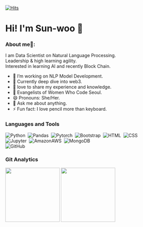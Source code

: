 <!-- <div align=center> -->
[![Hits](https://hits.seeyoufarm.com/api/count/incr/badge.svg?url=https%3A%2F%2Fgithub.com%2Fmel-f-dev&count_bg=%2379C83D&title_bg=%23555555&icon=&icon_color=%23E7E7E7&title=hits&edge_flat=false)](https://hits.seeyoufarm.com)
<!-- </div> -->


# Hi! I'm Sun-woo 👋

### About me🧑:
I am Data Scientist on Natural Language Processing.<br/>
Leadership & high learning agility. <br/>
Interested in learning AI and recently Block Chain.


- 🔭 I’m working on NLP Model Development.
- 🌱 Currently deep dive into web3.
- 👯 love to share my experience and knowledge.
- 👑 Evangelists of Women Who Code Seoul.
- 😄 Pronouns: She/Her.
- 💬 Ask me about anything.
- ⚡ Fun fact: I love pencil more than keyboard.




### Languages and Tools
![Python](https://img.shields.io/badge/-Python-05122A?style=flat&logo=python)&nbsp;
![Pandas](https://shields.io/badge/-Pandas-05122A?style=flat&logo=pandas)&nbsp;
![Pytorch](https://shields.io/badge/-Pytorch-05122A?style=flat&logo=pytorch)&nbsp;
![Bootstrap](https://img.shields.io/badge/-Bootstrap-05122A?style=flat&logo=bootstrap&logoColor=563D7C)&nbsp;
![HTML](https://img.shields.io/badge/-HTML-05122A?style=flat&logo=HTML5)&nbsp;
![CSS](https://img.shields.io/badge/-CSS-05122A?style=flat&logo=CSS3&logoColor=1572B6)&nbsp;\
![Jupyter](https://shields.io/badge/-Jupyter-05122A?style=flat&logo=jupyter)&nbsp;
![AmazonAWS](https://shields.io/badge/-AmazonAWS-05122A?style=flat&logo=amazonaws)&nbsp;
![MongoDB](https://shields.io/badge/-Mongodb-05122A?style=flat&logo=mongodb)&nbsp;\
![GitHub](https://img.shields.io/badge/-GitHub-05122A?style=flat&logo=github)&nbsp;





### Git Analytics

<!-- <p><img height="200" src="https://github-readme-stats.vercel.app/api?username=mel-f-dev&theme=graywhite&show_icons=true&layout=" /></p>
  <img height="483" src="https://github-readme-stats.vercel.app/api/top-langs/?username=mel-f-dev&theme=graywhite&layout=" /> -->

<p><img height="170" src="https://github-readme-stats.vercel.app/api?username=mel-f-dev&theme=graywhite&show_icons=true" />
  <img height="170" src="https://github-readme-stats.vercel.app/api/top-langs/?username=mel-f-dev&theme=graywhite&layout=compact" /></p>

